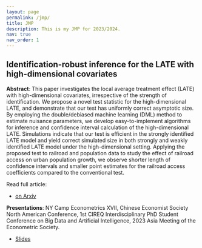 ```yaml
---
layout: page
permalink: /jmp/
title: JMP
description: This is my JMP for 2023/2024.
nav: true
nav_order: 1
---
```


## Identification-robust inference for the LATE with high-dimensional covariates

**Abstract**: This paper investigates the local average treatment effect (LATE) with high-dimensional covariates, irrespective of the strength of identification. We propose a novel test statistic for the high-dimensional LATE, and demonstrate that our test has uniformly correct asymptotic size. By employing the double/debiased machine learning (DML) method to estimate nuisance parameters, we develop easy-to-implement algorithms for inference and confidence interval calculation of the high-dimensional LATE. Simulations indicate that our test is efficient in the strongly identified LATE model and yield correct simulated size in both strongly and weakly identified LATE model under the high-dimensional setting. Applying the proposed test to railroad and population data to study the effect of railroad access on urban population growth, we observe shorter length of confidence intervals and smaller point estimates for the railroad access coefficients compared to the conventional test.

Read full article:

- [on Arxiv](https://arxiv.org/pdf/2302.09756.pdf)

**Presentations**: NY Camp Econometrics XVII, Chinese Economist Society North American Conference, 1st CIREQ Interdisciplinary PhD Student Conference on Big Data and Artificial Intelligence, 2023 Asia Meeting of the Econometric Society.

- [Slides](/assets/pdf/Yukun-Ma-JMP-AMES2023.pdf)
